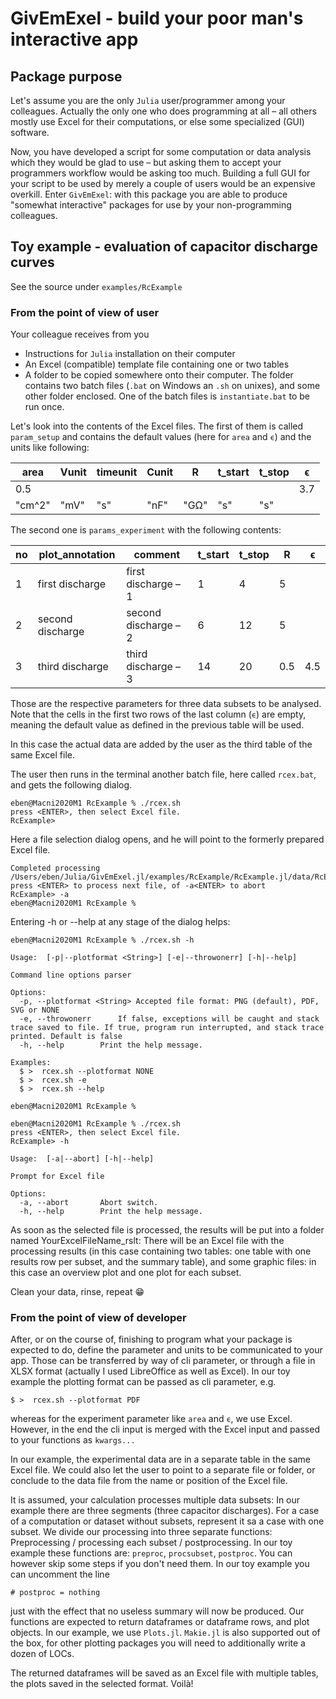 # GivEmExel - build your poor man's interactive app

## Package purpose

Let's assume you are the only `Julia`  user/programmer among your colleagues. Actually the only one who does programming at all – all others mostly use Excel for their computations, or else some specialized (GUI) software. 

Now, you have developed a script for some computation or data analysis which they would be glad to use – but asking them to accept your programmers workflow would be asking too much. Building a full GUI for your script to be used by merely a couple of users would be an expensive overkill. Enter `GivEmExel`: with this package you are able to produce "somewhat interactive" packages for use by your non-programming colleagues.

## Toy example - evaluation of capacitor discharge curves

See the source under `examples/RcExample`

### From the point of view of user

Your colleague receives from you
* Instructions for `Julia` installation on their computer
* An Excel (compatible) template file containing one or two tables
* A folder to be copied somewhere onto their computer. The folder contains two batch files (`.bat` on Windows an `.sh` on unixes), and some other folder enclosed. One of the batch files is `instantiate.bat` to be run once.

Let's look into the contents of the Excel files. The first of them is called `param_setup` and contains the default values (here for `area` and `ϵ`) and the units like following:

area|Vunit|timeunit|Cunit|R|t_start|t_stop|ϵ
---|---|---|---|---|---|---|---
0.5|||||||3.7
"cm^2"|"mV"|"s"|"nF"|"GΩ"|"s"|"s"|

The second one is `params_experiment` with the following contents:

no|plot_annotation|comment|t_start|t_stop|R|ϵ
---|---|---|---|---|---|---
1|first discharge|first discharge – 1|1|4|5|
2|second discharge|second discharge – 2|6|12|5|
3|third discharge|third discharge – 3|14|20|0.5|4.5

Those are the respective parameters for three data subsets to be analysed. Note that the cells in the first two rows of the last column (`ϵ`) are empty, meaning the default value as defined in the previous table will be used.

In this case the actual data are added by the user as the third table of the same Excel file.

The user then runs in the terminal another batch file, here called `rcex.bat`, and gets the following dialog.

```
eben@Macni2020M1 RcExample % ./rcex.sh 
press <ENTER>, then select Excel file.
RcExample> 
```
Here a file selection dialog opens, and he will point to the formerly prepared Excel file.

```
Completed processing /Users/eben/Julia/GivEmExel.jl/examples/RcExample/RcExample.jl/data/RcExampleData.xlsx
press <ENTER> to process next file, of -a<ENTER> to abort 
RcExample> -a
eben@Macni2020M1 RcExample % 
```

Entering -h or --help at any stage of the dialog helps:


```
eben@Macni2020M1 RcExample % ./rcex.sh -h

Usage:  [-p|--plotformat <String>] [-e|--throwonerr] [-h|--help]

Command line options parser

Options:
  -p, --plotformat <String>	Accepted file format: PNG (default), PDF, SVG or NONE
  -e, --throwonerr		If false, exceptions will be caught and stack trace saved to file. If true, program run interrupted, and stack trace printed. Default is false
  -h, --help		Print the help message.

Examples:
  $ >  rcex.sh --plotformat NONE
  $ >  rcex.sh -e
  $ >  rcex.sh --help

eben@Macni2020M1 RcExample %
```

```
eben@Macni2020M1 RcExample % ./rcex.sh   
press <ENTER>, then select Excel file.
RcExample> -h

Usage:  [-a|--abort] [-h|--help]

Prompt for Excel file

Options:
  -a, --abort		Abort switch.
  -h, --help		Print the help message.
```

As soon as the selected file is processed, the results will be put into a folder named YourExcelFileName_rslt: There will be an Excel file with the processing results (in this case containing two tables: one table with one results row per subset, and the summary table), and some graphic files: in this case an overview plot and one plot for each subset.

Clean your data, rinse, repeat 😁

### From the point of view of developer

After, or on the course of, finishing to program what your package is expected to do, define the parameter and units to be communicated to your app. Those can be transferred by way of cli parameter, or through a file in XLSX format (actually I used LibreOffice as well as Excel). In our toy example the plotting format can be passed as cli parameter, e.g.
```
$ >  rcex.sh --plotformat PDF
```
whereas for the experiment parameter like `area` and `ϵ`, we use Excel. However, in the end the cli input is merged with the Excel input and passed to your functions as `kwargs...`

In our example, the experimental data are in a separate table in the same Excel file. We could also let the user to point to a separate file or folder, or conclude to the data file from the name or position of the Excel file.

It is assumed, your calculation processes multiple data subsets: In our example there are three segments (three capacitor discharges). For a case of a computation or dataset without subsets, represent it sa a case with one subset. We divide our processing into three separate functions: Preprocessing / processing each subset / postprocessing. In our toy example these functions are: `preproc`, `procsubset`, `postproc`. You can however skip some steps if you don't need them. In our toy example you can uncomment the line 
```
# postproc = nothing 
```
just with the effect that no useless summary will now be produced. Our functions are expected to return dataframes or dataframe rows, and plot objects. In our example, we use `Plots.jl`. `Makie.jl` is also supported out of the box, for other plotting packages you will need to additionally write a dozen of LOCs.

The returned dataframes will be saved as an Excel file with multiple tables, the plots saved in the selected format. Voilà!
